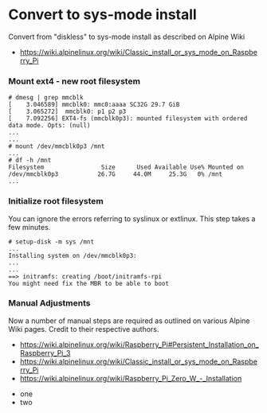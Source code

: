 # Convert to sys-mode install

Convert from "diskless" to sys-mode install as described on Alpine Wiki

* https://wiki.alpinelinux.org/wiki/Classic_install_or_sys_mode_on_Raspberry_Pi

### Mount ext4 - new root filesystem

```
# dmesg | grep mmcblk
[    3.046589] mmcblk0: mmc0:aaaa SC32G 29.7 GiB
[    3.065272]  mmcblk0: p1 p2 p3
[    7.092256] EXT4-fs (mmcblk0p3): mounted filesystem with ordered data mode. Opts: (null)
...
...
# mount /dev/mmcblk0p3 /mnt
...
# df -h /mnt
Filesystem                Size      Used Available Use% Mounted on
/dev/mmcblk0p3           26.7G     44.0M     25.3G   0% /mnt
...
```

### Initialize root filesystem

You can ignore the errors referring to syslinux or extlinux.  This step takes a few minutes.

```
# setup-disk -m sys /mnt
...
Installing system on /dev/mmcblk0p3:
...
...
==> initramfs: creating /boot/initramfs-rpi
You might need fix the MBR to be able to boot
```

### Manual Adjustments

Now a number of manual steps are required as outlined on various Alpine Wiki pages.  Credit to their respective authors.

* https://wiki.alpinelinux.org/wiki/Raspberry_Pi#Persistent_Installation_on_Raspberry_Pi_3
* https://wiki.alpinelinux.org/wiki/Classic_install_or_sys_mode_on_Raspberry_Pi
* https://wiki.alpinelinux.org/wiki/Raspberry_Pi_Zero_W_-_Installation
 
 
- one
- two

 
```

```
